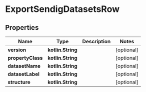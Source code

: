 
# ExportSendigDatasetsRow

## Properties
| Name | Type | Description | Notes |
| ------------ | ------------- | ------------- | ------------- |
| **version** | **kotlin.String** |  |  [optional] |
| **propertyClass** | **kotlin.String** |  |  [optional] |
| **datasetName** | **kotlin.String** |  |  [optional] |
| **datasetLabel** | **kotlin.String** |  |  [optional] |
| **structure** | **kotlin.String** |  |  [optional] |



